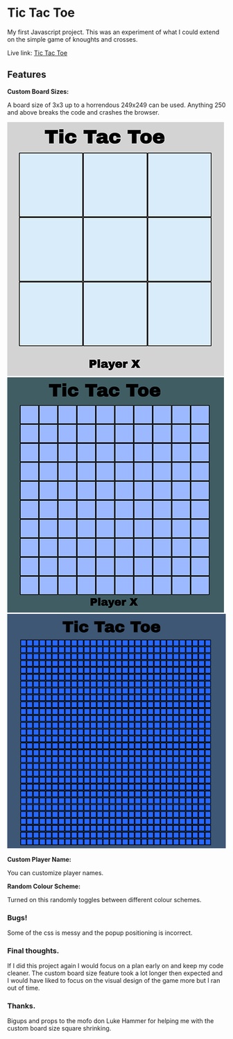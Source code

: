 
# Tic Tac Toe

My first Javascript project.
This was an experiment of what I could extend on the simple game of knoughts and crosses.

Live link: [Tic Tac Toe ](https://juliantreweeke.github.io/tictactoe/)

## Features

__Custom Board Sizes:__

A board size of 3x3 up to a horrendous 249x249 can be used.
Anything 250 and above breaks the code and crashes the browser.

![](img/default.png?raw=true)
![](img/gettingsilly.png?raw=true)
![](img/gettingrediculous.png?raw=true)












__Custom Player Name:__

You can customize player names.

__Random Colour Scheme:__

Turned on this randomly toggles between different colour schemes.

### Bugs!
Some of the css is messy and the popup positioning is incorrect.

### Final thoughts.

If I did this project again I would focus on a plan early on and keep my code cleaner.
The custom board size feature took a lot longer then expected and I would have liked to focus on the visual design of the game more but I ran out of time.

### Thanks.
Bigups and props to the mofo don Luke Hammer for helping me with the custom board size square shrinking.
